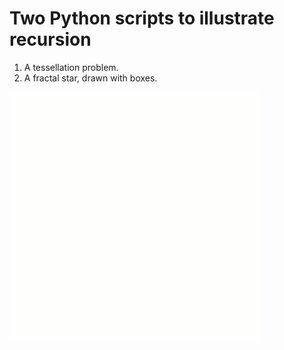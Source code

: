 # Two Python scripts to illustrate recursion
1. A tessellation problem.
2. A fractal star, drawn with boxes.

   
![alt text](https://github.com/Sigma4749/recursion/blob/main/fractal_square.gif?raw=true)
